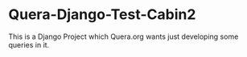# Quera-Django-Test-Cabin2
This is a Django Project which Quera.org wants just developing some queries in it.
